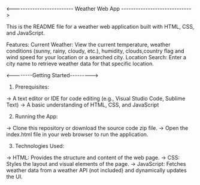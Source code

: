 <------------------------- Weather Web App ----------------------------->

This is the README file for a weather web application built with HTML, CSS, and JavaScript.
<br>

Features:
Current Weather: View the current temperature, weather conditions (sunny, rainy, cloudy, etc.),
humidity, clouds,country flag and wind speed for your location or a searched city.
Location Search: Enter a city name to retrieve weather data for that specific location.
<br>

<--------Getting Started--------->

1) Prerequisites:

-> A text editor or IDE for code editing (e.g., Visual Studio Code, Sublime Text)
-> A basic understanding of HTML, CSS, and JavaScript

2) Running the App:

-> Clone this repository or download the source code zip file.
-> Open the index.html file in your web browser to run the application.

3) Technologies Used:

-> HTML: Provides the structure and content of the web page.
-> CSS: Styles the layout and visual elements of the page.
-> JavaScript: Fetches weather data from a weather API (not included) and dynamically updates the UI.

